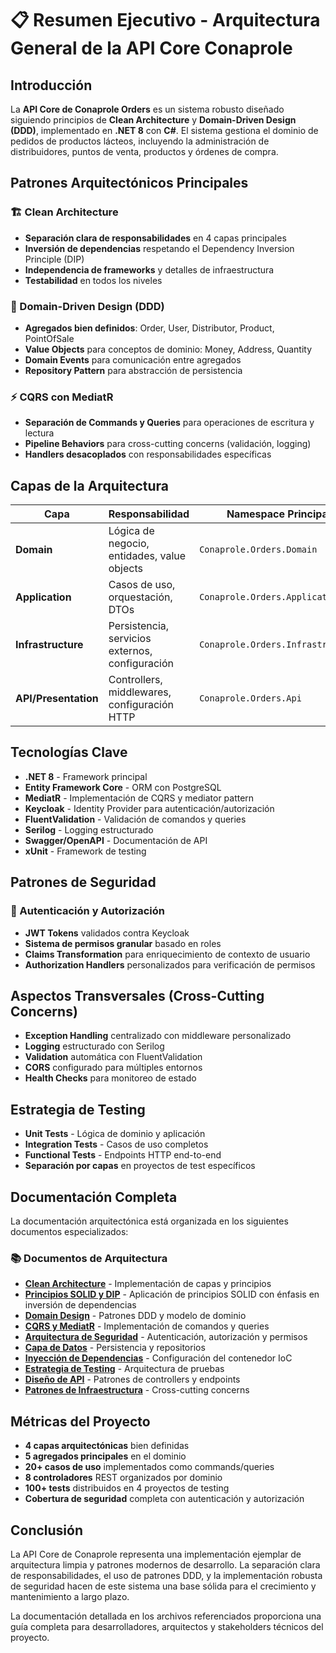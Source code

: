 # 📋 Resumen Ejecutivo - Arquitectura General de la API Core Conaprole

## Introducción

La **API Core de Conaprole Orders** es un sistema robusto diseñado siguiendo principios de **Clean Architecture** y **Domain-Driven Design (DDD)**, implementado en **.NET 8** con **C#**. El sistema gestiona el dominio de pedidos de productos lácteos, incluyendo la administración de distribuidores, puntos de venta, productos y órdenes de compra.

## Patrones Arquitectónicos Principales

### 🏗️ Clean Architecture
- **Separación clara de responsabilidades** en 4 capas principales
- **Inversión de dependencias** respetando el Dependency Inversion Principle (DIP)
- **Independencia de frameworks** y detalles de infraestructura
- **Testabilidad** en todos los niveles

### 🎯 Domain-Driven Design (DDD)
- **Agregados bien definidos**: Order, User, Distributor, Product, PointOfSale
- **Value Objects** para conceptos de dominio: Money, Address, Quantity
- **Domain Events** para comunicación entre agregados
- **Repository Pattern** para abstracción de persistencia

### ⚡ CQRS con MediatR
- **Separación de Commands y Queries** para operaciones de escritura y lectura
- **Pipeline Behaviors** para cross-cutting concerns (validación, logging)
- **Handlers desacoplados** con responsabilidades específicas

## Capas de la Arquitectura

| Capa | Responsabilidad | Namespace Principal |
|------|----------------|-------------------|
| **Domain** | Lógica de negocio, entidades, value objects | `Conaprole.Orders.Domain` |
| **Application** | Casos de uso, orquestación, DTOs | `Conaprole.Orders.Application` |
| **Infrastructure** | Persistencia, servicios externos, configuración | `Conaprole.Orders.Infrastructure` |
| **API/Presentation** | Controllers, middlewares, configuración HTTP | `Conaprole.Orders.Api` |

## Tecnologías Clave

- **.NET 8** - Framework principal
- **Entity Framework Core** - ORM con PostgreSQL
- **MediatR** - Implementación de CQRS y mediator pattern
- **Keycloak** - Identity Provider para autenticación/autorización
- **FluentValidation** - Validación de comandos y queries
- **Serilog** - Logging estructurado
- **Swagger/OpenAPI** - Documentación de API
- **xUnit** - Framework de testing

## Patrones de Seguridad

### 🔐 Autenticación y Autorización
- **JWT Tokens** validados contra Keycloak
- **Sistema de permisos granular** basado en roles
- **Claims Transformation** para enriquecimiento de contexto de usuario
- **Authorization Handlers** personalizados para verificación de permisos

## Aspectos Transversales (Cross-Cutting Concerns)

- **Exception Handling** centralizado con middleware personalizado
- **Logging** estructurado con Serilog
- **Validation** automática con FluentValidation
- **CORS** configurado para múltiples entornos
- **Health Checks** para monitoreo de estado

## Estrategia de Testing

- **Unit Tests** - Lógica de dominio y aplicación
- **Integration Tests** - Casos de uso completos
- **Functional Tests** - Endpoints HTTP end-to-end
- **Separación por capas** en proyectos de test específicos

## Documentación Completa

La documentación arquitectónica está organizada en los siguientes documentos especializados:

### 📚 Documentos de Arquitectura

- **[Clean Architecture](./clean-architecture.md)** - Implementación de capas y principios
- **[Principios SOLID y DIP](./solid-y-dip.md)** - Aplicación de principios SOLID con énfasis en inversión de dependencias
- **[Domain Design](./domain-design.md)** - Patrones DDD y modelo de dominio
- **[CQRS y MediatR](./cqrs-mediator.md)** - Implementación de comandos y queries
- **[Arquitectura de Seguridad](./security-architecture.md)** - Autenticación, autorización y permisos
- **[Capa de Datos](./data-layer.md)** - Persistencia y repositorios
- **[Inyección de Dependencias](./dependency-injection.md)** - Configuración del contenedor IoC
- **[Estrategia de Testing](./testing-strategy.md)** - Arquitectura de pruebas
- **[Diseño de API](./api-design.md)** - Patrones de controllers y endpoints
- **[Patrones de Infraestructura](./infrastructure-patterns.md)** - Cross-cutting concerns

## Métricas del Proyecto

- **4 capas arquitectónicas** bien definidas
- **5 agregados principales** en el dominio
- **20+ casos de uso** implementados como commands/queries
- **8 controladores** REST organizados por dominio
- **100+ tests** distribuidos en 4 proyectos de testing
- **Cobertura de seguridad** completa con autenticación y autorización

## Conclusión

La API Core de Conaprole representa una implementación ejemplar de arquitectura limpia y patrones modernos de desarrollo. La separación clara de responsabilidades, el uso de patrones DDD, y la implementación robusta de seguridad hacen de este sistema una base sólida para el crecimiento y mantenimiento a largo plazo.

La documentación detallada en los archivos referenciados proporciona una guía completa para desarrolladores, arquitectos y stakeholders técnicos del proyecto.